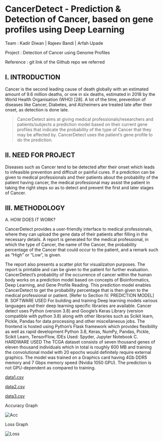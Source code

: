# CancerDetect - Prediction & Detection of Cancer, based on gene profiles using Deep Learning

Team : Kadir Diwan | Rajeev Bandi | Arfah Upade 

Project : Detection of Cancer using Genome Profiles

Reference : git link of the Github repo we referred

## I. INTRODUCTION
Cancer is the second leading cause of death globally with an estimated amount of 9.6 million deaths, or one in six deaths, estimated in 2018 by the World Health Organisation (WHO) [28]. A lot of the time, prevention of diseases like Cancer, Diabetes, and Alzheimers are treated late after their onset, as detection is done late.

>CancerDetect aims at giving medical professionals/researchers and patients/subjects a prediction model based on their current gene profiles that indicate the probability of the type of Cancer that they may be affected by. CancerDetect uses the patient’s gene profile to do the prediction.

## II. NEED FOR PROJECT
Diseases such as Cancer tend to be detected after their onset which leads to infeasible prevention and difficult or painful cures. If a prediction can be given to medical professionals and their patients about the probability of the patient having cancer, the medical professional may assist the patient in taking the right steps so as to detect and prevent the first and later stages of Cancer.

## III. METHODOLOGY

A. HOW DOES IT WORK?

CancerDetect provides a user-friendly interface to medical professionals, where they can upload the gene data of their patients after filling in the necessary details. A report is generated for the medical professional, in which the type of Cancer, the name of the Cancer, the probability percentage of the Cancer that could occur to the patient, and a remark such as “High” or “Low”, is given.

The report also presents a scatter plot for visualization purposes.
The report is printable and can be given to the
patient for further evaluation.
CancerDetect’s probability of the occurrence of
cancer within the human body works on a
prediction model based on concepts of
Bioinformatics, Deep Learning, and Gene
Profile Reading. This prediction model enables
CancerDetect to get the probability percentage
that is then given to the medical professional or
patient. [Refer to Section IV. PREDICTION
MODEL]
B. SOFTWARE USED
For building and training Deep learning models
various languages and their deep learning
specific libraries are available. Cancer detect
uses Python (version 3.8) and Google’s Keras
Library (version compatible with python 3.8)
along with other libraries such as Scikit learn,
Pickle, Pandas for data processing and other
miscellaneous jobs.
The frontend is hosted using Python’s Flask
framework which provides flexibility as well as
rapid development
Python 3.8, Keras, NumPy, Pandas, Pickle,
Scikit Learn, TensorFlow,
IDEs Used: Spyder, Jupyter Notebook
C. HARDWARE USED
The TCGA dataset consists of seven thousand
genes of eleven thousand individuals which in
total is roughly 600 MB and training the
convolutional model with 20 epochs would
definitely require external graphics. The model
was trained on a Graphics card having 4Gb
DDR5 memory and 7 Gbps memory speed
(Nvidia 1050 GPU). The prediction is not
GPU-dependent as compared to training.





[data1.csv](https://github.com/diwan-kadir/CancerDetect/files/6565741/data1.csv)

[data2.csv](https://github.com/diwan-kadir/CancerDetect/files/6565742/data2.csv)

[data3.csv](https://github.com/diwan-kadir/CancerDetect/files/6565743/data3.csv)

Accuracy Graph

![Acc](https://github.com/diwan-kadir/CancerDetect/blob/master/Accuracy.png)

Loss Graph

![Loss](https://github.com/diwan-kadir/CancerDetect/blob/master/Loss.png)
